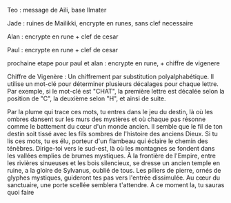 
Teo : message de Aili, base Ilmater

Jade : ruines de Mailikki, encrypte en runes, sans clef necessaire

Alan : encrypte en rune + clef de cesar

Paul : encrypte en rune + clef de cesar 

prochaine etape pour paul et alan : encrypte en rune, + chiffre de vigenere 

Chiffre de Vigenère :
Un chiffrement par substitution polyalphabétique. Il utilise un mot-clé pour déterminer plusieurs décalages pour chaque lettre.
Par exemple, si le mot-clé est "CHAT", la première lettre est décalée selon la position de "C", la deuxième selon "H", et ainsi de suite.


Par la plume qui trace ces mots, tu entres dans le jeu du destin, là où les ombres dansent sur les murs des mystères et où chaque pas résonne comme le battement du cœur d'un monde ancien. Il semble que le fil de ton destin soit tissé avec les fils sombres de l'histoire des anciens Dieux.
Si tu lis ces mots, tu es élu, porteur d'un flambeau qui éclaire le chemin des ténèbres.
Dirige-toi vers le sud-est, là où les montagnes se fondent dans les vallées emplies de brumes mystiques. À la frontière de l'Empire, entre les rivières sinueuses et les bois silencieux, se dresse un ancien temple en ruine, a la gloire de Sylvanus, oublié de tous.
Les piliers de pierre, ornés de glyphes mystiques, guideront tes pas vers l'entrée dissimulée. 
Au cœur du sanctuaire, une porte scellée semblera t'attendre. A ce moment la, tu sauras quoi faire